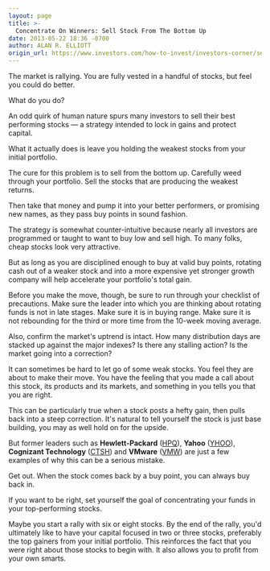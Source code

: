 ```yaml
---
layout: page
title: >-
  Concentrate On Winners: Sell Stock From The Bottom Up
date: 2013-05-22 18:36 -0700
author: ALAN R. ELLIOTT
origin_url: https://www.investors.com/how-to-invest/investors-corner/sell-weaker-stocks-first-in-the-market
---
```





The market is rallying. You are fully vested in a handful of stocks, but feel you could do better.


What do you do?


An odd quirk of human nature spurs many investors to sell their best performing stocks — a strategy intended to lock in gains and protect capital.


What it actually does is leave you holding the weakest stocks from your initial portfolio.


The cure for this problem is to sell from the bottom up. Carefully weed through your portfolio. Sell the stocks that are producing the weakest returns.


Then take that money and pump it into your better performers, or promising new names, as they pass buy points in sound fashion.


The strategy is somewhat counter-intuitive because nearly all investors are programmed or taught to want to buy low and sell high. To many folks, cheap stocks look very attractive.


But as long as you are disciplined enough to buy at valid buy points, rotating cash out of a weaker stock and into a more expensive yet stronger growth company will help accelerate your portfolio's total gain.


Before you make the move, though, be sure to run through your checklist of precautions. Make sure the leader into which you are thinking about rotating funds is not in late stages. Make sure it is in buying range. Make sure it is not rebounding for the third or more time from the 10-week moving average.


Also, confirm the market's uptrend is intact. How many distribution days are stacked up against the major indexes? Is there any stalling action? Is the market going into a correction?


It can sometimes be hard to let go of some weak stocks. You feel they are about to make their move. You have the feeling that you made a call about this stock, its products and its markets, and something in you tells you that you are right.


This can be particularly true when a stock posts a hefty gain, then pulls back into a steep correction. It's natural to tell yourself the stock is just base building, you may as well hold on for the upside.


But former leaders such as **Hewlett-Packard** ([HPQ](https://research.investors.com/quote.aspx?symbol=HPQ)), **Yahoo** ([YHOO](https://research.investors.com/quote.aspx?symbol=YHOO)),  **Cognizant Technology** ([CTSH](https://research.investors.com/quote.aspx?symbol=CTSH)) and **VMware** ([VMW](https://research.investors.com/quote.aspx?symbol=VMW)) are just a few examples of why this can be a serious mistake.


Get out. When the stock comes back by a buy point, you can always buy back in.


If you want to be right, set yourself the goal of concentrating your funds in your top-performing stocks.


Maybe you start a rally with six or eight stocks. By the end of the rally, you'd ultimately like to have your capital focused in two or three stocks, preferably the top gainers from your initial portfolio. This reinforces the fact that you were right about those stocks to begin with. It also allows you to profit from your own smarts.




